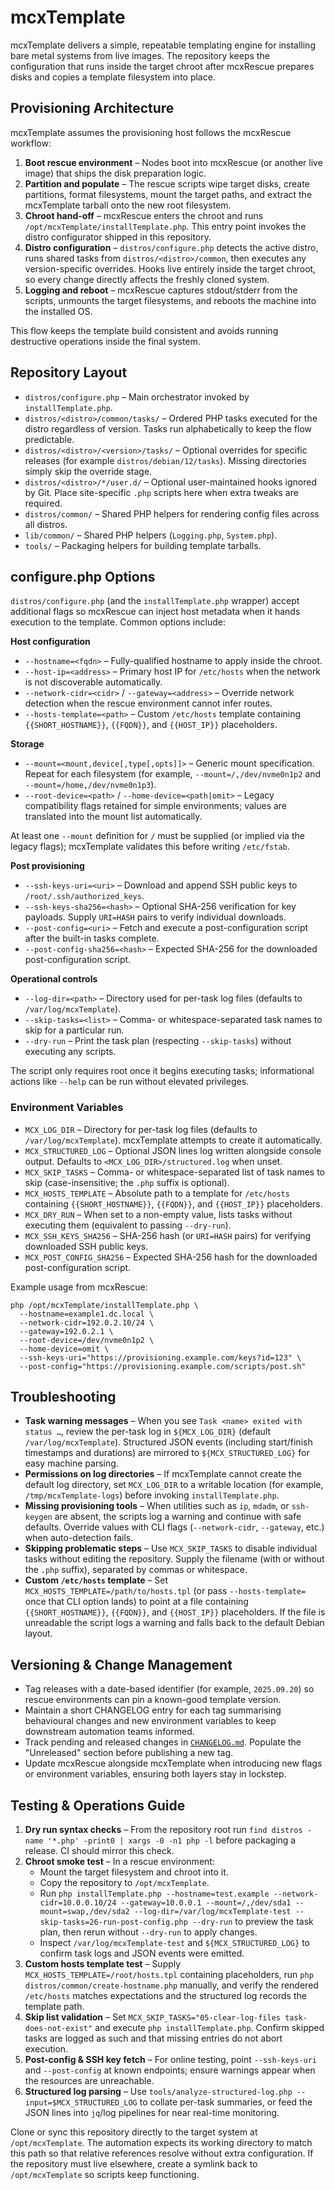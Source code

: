 # mcxTemplate

mcxTemplate delivers a simple, repeatable templating engine for installing bare
metal systems from live images. The repository keeps the configuration that runs
inside the target chroot after mcxRescue prepares disks and copies a template
filesystem into place.

## Provisioning Architecture

mcxTemplate assumes the provisioning host follows the mcxRescue workflow:

1. **Boot rescue environment** – Nodes boot into mcxRescue (or another live
   image) that ships the disk preparation logic.
2. **Partition and populate** – The rescue scripts wipe target disks, create
   partitions, format filesystems, mount the target paths, and extract the
   mcxTemplate tarball onto the new root filesystem.
3. **Chroot hand-off** – mcxRescue enters the chroot and runs
   `/opt/mcxTemplate/installTemplate.php`. This entry point invokes the distro
   configurator shipped in this repository.
4. **Distro configuration** – `distros/configure.php` detects the active distro,
   runs shared tasks from `distros/<distro>/common`, then executes any
   version-specific overrides. Hooks live entirely inside the target chroot, so
   every change directly affects the freshly cloned system.
5. **Logging and reboot** – mcxRescue captures stdout/stderr from the scripts,
   unmounts the target filesystems, and reboots the machine into the installed
   OS.

This flow keeps the template build consistent and avoids running destructive
operations inside the final system.

## Repository Layout

- `distros/configure.php` – Main orchestrator invoked by `installTemplate.php`.
- `distros/<distro>/common/tasks/` – Ordered PHP tasks executed for the
  distro regardless of version. Tasks run alphabetically to keep the flow
  predictable.
- `distros/<distro>/<version>/tasks/` – Optional overrides for specific releases
  (for example `distros/debian/12/tasks`). Missing directories simply skip the
  override stage.
- `distros/<distro>/*/user.d/` – Optional user-maintained hooks ignored by Git.
  Place site-specific `.php` scripts here when extra tweaks are
  required.
- `distros/common/` – Shared PHP helpers for rendering config files across all
  distros.
- `lib/common/` – Shared PHP helpers (`Logging.php`, `System.php`).
- `tools/` – Packaging helpers for building template tarballs.

## configure.php Options

`distros/configure.php` (and the `installTemplate.php` wrapper) accept additional
flags so mcxRescue can inject host metadata when it hands execution to the
template. Common options include:

**Host configuration**

- `--hostname=<fqdn>` – Fully-qualified hostname to apply inside the chroot.
- `--host-ip=<address>` – Primary host IP for `/etc/hosts` when the network is
  not discoverable automatically.
- `--network-cidr=<cidr>` / `--gateway=<address>` – Override network detection
  when the rescue environment cannot infer routes.
- `--hosts-template=<path>` – Custom `/etc/hosts` template containing
  `{{SHORT_HOSTNAME}}`, `{{FQDN}}`, and `{{HOST_IP}}` placeholders.

**Storage**

- `--mount=<mount,device[,type[,opts]]>` – Generic mount specification. Repeat
  for each filesystem (for example, `--mount=/,/dev/nvme0n1p2` and
  `--mount=/home,/dev/nvme0n1p3`).
- `--root-device=<path>` / `--home-device=<path|omit>` – Legacy compatibility
  flags retained for simple environments; values are translated into the mount
  list automatically.

At least one `--mount` definition for `/` must be supplied (or implied via the
legacy flags); mcxTemplate validates this before writing `/etc/fstab`.

**Post provisioning**

- `--ssh-keys-uri=<uri>` – Download and append SSH public keys to
  `/root/.ssh/authorized_keys`.
- `--ssh-keys-sha256=<hash>` – Optional SHA-256 verification for key payloads.
  Supply `URI=HASH` pairs to verify individual downloads.
- `--post-config=<uri>` – Fetch and execute a post-configuration script after
  the built-in tasks complete.
- `--post-config-sha256=<hash>` – Expected SHA-256 for the downloaded
  post-configuration script.

**Operational controls**

- `--log-dir=<path>` – Directory used for per-task log files (defaults to
  `/var/log/mcxTemplate`).
- `--skip-tasks=<list>` – Comma- or whitespace-separated task names to skip for
  a particular run.
- `--dry-run` – Print the task plan (respecting `--skip-tasks`) without executing
  any scripts.

The script only requires root once it begins executing tasks; informational
actions like `--help` can be run without elevated privileges.

### Environment Variables

- `MCX_LOG_DIR` – Directory for per-task log files (defaults to
  `/var/log/mcxTemplate`). mcxTemplate attempts to create it automatically.
- `MCX_STRUCTURED_LOG` – Optional JSON lines log written alongside console
  output. Defaults to `<MCX_LOG_DIR>/structured.log` when unset.
- `MCX_SKIP_TASKS` – Comma- or whitespace-separated list of task names to skip
  (case-insensitive; the `.php` suffix is optional).
- `MCX_HOSTS_TEMPLATE` – Absolute path to a template for `/etc/hosts` containing
  `{{SHORT_HOSTNAME}}`, `{{FQDN}}`, and `{{HOST_IP}}` placeholders.
- `MCX_DRY_RUN` – When set to a non-empty value, lists tasks without executing
  them (equivalent to passing `--dry-run`).
- `MCX_SSH_KEYS_SHA256` – SHA-256 hash (or `URI=HASH` pairs) for verifying
  downloaded SSH public keys.
- `MCX_POST_CONFIG_SHA256` – Expected SHA-256 hash for the downloaded
  post-configuration script.

Example usage from mcxRescue:

```
php /opt/mcxTemplate/installTemplate.php \
  --hostname=example1.dc.local \
  --network-cidr=192.0.2.10/24 \
  --gateway=192.0.2.1 \
  --root-device=/dev/nvme0n1p2 \
  --home-device=omit \
  --ssh-keys-uri="https://provisioning.example.com/keys?id=123" \
  --post-config="https://provisioning.example.com/scripts/post.sh"
```

## Troubleshooting

- **Task warning messages** – When you see `Task <name> exited with status …`,
  review the per-task log in `${MCX_LOG_DIR}` (default `/var/log/mcxTemplate`).
  Structured JSON events (including start/finish timestamps and durations) are
  mirrored to `${MCX_STRUCTURED_LOG}` for easy machine parsing.
- **Permissions on log directories** – If mcxTemplate cannot create the default
  log directory, set `MCX_LOG_DIR` to a writable location (for example,
  `/tmp/mcxTemplate-logs`) before invoking `installTemplate.php`.
- **Missing provisioning tools** – When utilities such as `ip`, `mdadm`, or
  `ssh-keygen` are absent, the scripts log a warning and continue with safe
  defaults. Override values with CLI flags (`--network-cidr`, `--gateway`,
  etc.) when auto-detection fails.
- **Skipping problematic steps** – Use `MCX_SKIP_TASKS` to disable individual
  tasks without editing the repository. Supply the filename (with or without the
  `.php` suffix), separated by commas or whitespace.
- **Custom `/etc/hosts` template** – Set `MCX_HOSTS_TEMPLATE=/path/to/hosts.tpl`
  (or pass `--hosts-template=` once that CLI option lands) to point at a file
  containing `{{SHORT_HOSTNAME}}`, `{{FQDN}}`, and `{{HOST_IP}}` placeholders.
  If the file is unreadable the script logs a warning and falls back to the
  default Debian layout.

## Versioning & Change Management

- Tag releases with a date-based identifier (for example, `2025.09.20`) so
  rescue environments can pin a known-good template version.
- Maintain a short CHANGELOG entry for each tag summarising behavioural changes
  and new environment variables to keep downstream automation teams informed.
- Track pending and released changes in [`CHANGELOG.md`](CHANGELOG.md). Populate
  the "Unreleased" section before publishing a new tag.
- Update mcxRescue alongside mcxTemplate when introducing new flags or
  environment variables, ensuring both layers stay in lockstep.

## Testing & Operations Guide

1. **Dry run syntax checks** – From the repository root run
   `find distros -name '*.php' -print0 | xargs -0 -n1 php -l` before packaging a
   release. CI should mirror this check.
2. **Chroot smoke test** – In a rescue environment:
   - Mount the target filesystem and chroot into it.
   - Copy the repository to `/opt/mcxTemplate`.
   - Run `php installTemplate.php --hostname=test.example --network-cidr=10.0.0.10/24 --gateway=10.0.0.1 --mount=/,/dev/sda1 --mount=swap,/dev/sda2 --log-dir=/var/log/mcxTemplate-test --skip-tasks=26-run-post-config.php --dry-run` to preview the task plan, then rerun without `--dry-run` to apply changes.
   - Inspect `/var/log/mcxTemplate-test` and `${MCX_STRUCTURED_LOG}` to confirm
     task logs and JSON events were emitted.
3. **Custom hosts template test** – Supply
   `MCX_HOSTS_TEMPLATE=/root/hosts.tpl` containing placeholders, run
   `php distros/common/create-hostname.php` manually, and verify the rendered
   `/etc/hosts` matches expectations and the structured log records the template
   path.
4. **Skip list validation** – Set `MCX_SKIP_TASKS="05-clear-log-files task-does-not-exist"`
   and execute `php installTemplate.php`. Confirm skipped tasks are logged as
   such and that missing entries do not abort execution.
5. **Post-config & SSH key fetch** – For online testing, point `--ssh-keys-uri`
   and `--post-config` at known endpoints; ensure warnings appear when the
   resources are unreachable.
6. **Structured log parsing** – Use `tools/analyze-structured-log.php --input=$MCX_STRUCTURED_LOG`
   to collate per-task summaries, or feed the JSON lines into `jq`/log pipelines
   for near real-time monitoring.

Clone or sync this repository directly to the target system at
`/opt/mcxTemplate`. The automation expects its working directory to match this
path so that relative references resolve without extra configuration. If the
repository must live elsewhere, create a symlink back to `/opt/mcxTemplate` so
scripts keep functioning.
